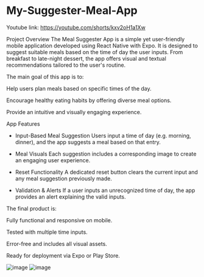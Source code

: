 # My-Suggester-Meal-App

Youtube link: https://youtube.com/shorts/kxv2oH1a1Xw

Project Overview
The Meal Suggester App is a simple yet user-friendly mobile application developed using React Native with Expo. It is designed to suggest suitable meals based on the time of day the user inputs. From breakfast to late-night dessert, the app offers visual and textual recommendations tailored to the user's routine.

The main goal of this app is to:

Help users plan meals based on specific times of the day.

Encourage healthy eating habits by offering diverse meal options.

Provide an intuitive and visually engaging experience.

App Features
* Input-Based Meal Suggestion
Users input a time of day (e.g. morning, dinner), and the app suggests a meal based on that entry.

* Meal Visuals
Each suggestion includes a corresponding image to create an engaging user experience.

* Reset Functionality
A dedicated reset button clears the current input and any meal suggestion previously made.

* Validation & Alerts
If a user inputs an unrecognized time of day, the app provides an alert explaining the valid inputs.


The final product is:

Fully functional and responsive on mobile.

Tested with multiple time inputs.

Error-free and includes all visual assets.

Ready for deployment via Expo or Play Store.


![image](https://github.com/user-attachments/assets/be073d5b-8d3a-4a3a-b0b3-45f7420e3f31)
![image](https://github.com/user-attachments/assets/6ff13f4f-de4e-487f-81f1-332fa7e8f09b)

